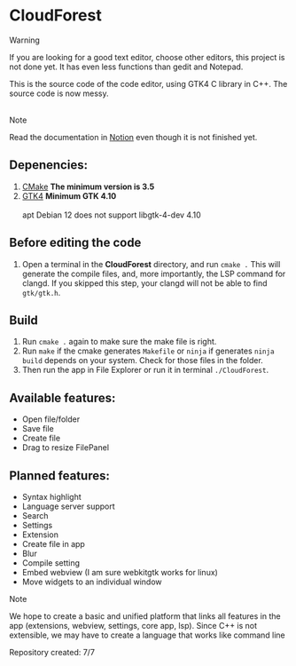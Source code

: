 # CloudForest

>[!WARNING]
>If you are looking for a good text editor, choose other editors, this project is not done yet. It has even less functions than gedit and Notepad.

This is the source code of the code editor, using GTK4 C library in C++. The source code is now messy.
<br/><br/>
>[!NOTE]
>Read the documentation in [Notion](https://branch-sand-75d.notion.site/2538420fb7f28032ab16d8be325ff0b2?v=2538420fb7f2804bb28a000c6ac5fdd1) even though it is not finished yet.

## Depenencies:
1. [CMake](https://cmake.org/download/)   **The minimum version is 3.5**
1. [GTK4](https://www.gtk.org/)   **Minimum GTK 4.10** <br><br> apt Debian 12 does not support libgtk-4-dev 4.10

## Before editing the code
1. Open a terminal in the **CloudForest** directory, and run `cmake .` This will generate the compile files, and, more importantly, the LSP command for clangd. If you skipped this step, your clangd will not be able to find `gtk/gtk.h`.

## Build
1. Run `cmake .` again to make sure the make file is right.
1. Run `make` if the cmake generates `Makefile` or `ninja` if generates `ninja build` depends on your system. Check for those files in the folder.
1. Then run the app in File Explorer or run it in terminal `./CloudForest`.

## Available features:
* Open file/folder
* Save file
* Create file
* Drag to resize FilePanel

## Planned features:
* Syntax highlight
* Language server support
* Search
* Settings
* Extension
* Create file in app
* Blur
* Compile setting
* Embed webview (I am sure webkitgtk works for linux)
* Move widgets to an individual window

>[!NOTE]
>We hope to create a basic and unified platform that links all features in the app (extensions, webview, settings, core app, lsp). Since C++ is not extensible, we may have to create a language that works like command line

Repository created: 7/7
